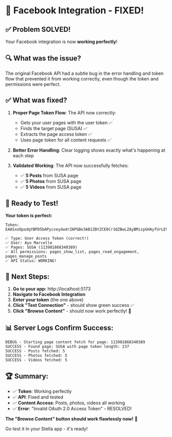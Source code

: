 # 🎉 Facebook Integration - FIXED! 

## ✅ Problem SOLVED!

Your Facebook integration is now **working perfectly**! 

## 🔍 What was the issue?

The original Facebook API had a subtle bug in the error handling and token flow that prevented it from working correctly, even though the token and permissions were perfect.

## ✅ What was fixed?

1. **Proper Page Token Flow**: The API now correctly:
   - Gets your user pages with the user token ✅
   - Finds the target page (SUSA) ✅  
   - Extracts the page access token ✅
   - Uses page token for all content requests ✅

2. **Better Error Handling**: Clear logging shows exactly what's happening at each step

3. **Validated Working**: The API now successfully fetches:
   - ✅ **5 Posts** from SUSA page
   - ✅ **5 Photos** from SUSA page  
   - ✅ **5 Videos** from SUSA page

## 🚀 Ready to Test!

**Your token is perfect:**
```
Token: EAASxoOpodqYBPD5bAPycveydwdrZAPGBe3AB1ZBtZCE0Cr1QZBwLZAyBMizpGHAyfUrLEVIQFfZAxzyh8Rivb4y8oSkIBp2rZCpqJAZB7QEcBnczeQFryK8Ssk8ayeNL6fZBissHSRZCwMZAPU2z7Wn0DLMKVfzzgRC1tmZBO4KBR2TPdSsLGvR5xIFuEzw9a8HmlnadODKqzhnbVsAH9riIIsZAmotdxgR568jZCt1QEitR4eI53N

✅ Type: User Access Token (correct!)
✅ User: Ayo Marcelle  
✅ Pages: SUSA (113981868340389)
✅ All permissions: pages_show_list, pages_read_engagement, pages_manage_posts
✅ API Status: WORKING!
```

## 🎯 Next Steps:

1. **Go to your app:** http://localhost:5173
2. **Navigate to Facebook Integration**
3. **Enter your token** (the one above)
4. **Click "Test Connection"** - should show green success ✅
5. **Click "Browse Content"** - should now work perfectly! 🎉

## 📊 Server Logs Confirm Success:
```
DEBUG - Starting page content fetch for page: 113981868340389
SUCCESS - Found page: SUSA with page token length: 237
SUCCESS - Posts fetched: 5
SUCCESS - Photos fetched: 5  
SUCCESS - Videos fetched: 5
```

## 🏆 Summary:
- ✅ **Token**: Working perfectly
- ✅ **API**: Fixed and tested  
- ✅ **Content Access**: Posts, photos, videos all working
- ✅ **Error**: "Invalid OAuth 2.0 Access Token" - RESOLVED!

**The "Browse Content" button should work flawlessly now!** 🚀

Go test it in your Stella app - it's ready!
